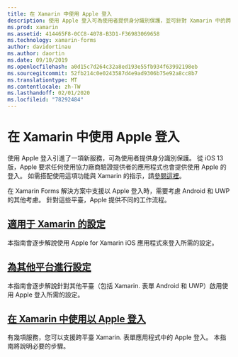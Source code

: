 ```yaml
---
title: 在 Xamarin 中使用 Apple 登入
description: 使用 Apple 登入可為使用者提供身分識別保護，並可針對 Xamarin 中的跨平臺行動案例執行。
ms.prod: xamarin
ms.assetid: 414465F8-0CC8-4078-B3D1-F36983069658
ms.technology: xamarin-forms
author: davidortinau
ms.author: daortin
ms.date: 09/10/2019
ms.openlocfilehash: a0d15c7d264c32a8ed193e55fb934f63992198eb
ms.sourcegitcommit: 52fb214c0e0243587d4e9ad9306b75e92a8cc8b7
ms.translationtype: MT
ms.contentlocale: zh-TW
ms.lasthandoff: 02/01/2020
ms.locfileid: "78292484"
---
```

# <a name="sign-in-with-apple-in-xamarinforms"></a>在 Xamarin 中使用 Apple 登入

使用 Apple 登入引進了一項新服務，可為使用者提供身分識別保護。 從 iOS 13 版，Apple 要求任何使用協力廠商驗證提供者的應用程式也會提供使用 Apple 的登入。 如需搭配使用這項功能與 Xamarin 的指示，請[參閱這裡](~/ios/platform/ios13/sign-in.md)。

在 Xamarin Forms 解決方案中支援以 Apple 登入時，需要考慮 Android 和 UWP 的其他考慮。 針對這些平臺，Apple 提供不同的工作流程。

## <a name="setup-for-xamarinios"></a>[適用于 Xamarin 的設定](~/ios/platform/ios13/sign-in.md)

本指南會逐步解說使用 Apple for Xamarin iOS 應用程式來登入所需的設定。

## <a name="setup-for-other-platforms"></a>[為其他平台進行設定](setup.md)

本指南會逐步解說針對其他平臺（包括 Xamarin. 表單 Android 和 UWP）啟用使用 Apple 登入所需的設定。

## <a name="use-sign-in-with-apple-in-xamarinforms"></a>[在 Xamarin 中使用以 Apple 登入](android-ios-sign-in.md)

有幾項服務，您可以支援跨平臺 Xamarin. 表單應用程式中的 Apple 登入。 本指南將說明必要的步驟。
